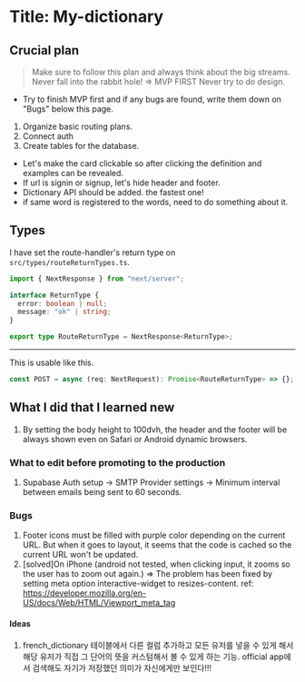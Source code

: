 # Title: My-dictionary

## Crucial plan

> Make sure to follow this plan and always think about the big streams.<br>
> Never fall into the rabbit hole! => MVP FIRST
> Never try to do design.

- Try to finish MVP first and if any bugs are found, write them down on "Bugs" below this page.

1. Organize basic routing plans.
2. Connect auth
3. Create tables for the database.

- Let's make the card clickable so after clicking the definition and examples can be revealed.
- If url is signin or signup, let's hide header and footer.
- Dictionary API should be added. the fastest one!
- if same word is registered to the words, need to do something about it.

## Types

I have set the route-handler's return type on `src/types/routeReturnTypes.ts`.

```ts
import { NextResponse } from "next/server";

interface ReturnType {
  error: boolean | null;
  message: "ok" | string;
}

export type RouteReturnType = NextResponse<ReturnType>;
```

---

This is usable like this.

```ts
const POST = async (req: NextRequest): Promise<RouteReturnType> => {};
```

## What I did that I learned new

1. By setting the body height to 100dvh, the header and the footer will be always shown even on Safari or Android dynamic browsers.

### What to edit before promoting to the production

1. Supabase Auth setup -> SMTP Provider settings -> Minimum interval between emails being sent to 60 seconds.

### Bugs

1. Footer icons must be filled with purple color depending on the current URL. But when it goes to layout, it seems that the code is cached so the current URL won't be updated.
2. [solved]On iPhone (android not tested, when clicking input, it zooms so the user has to zoom out again.) => The problem has been fixed by setting meta option interactive-widget to resizes-content.
   ref: <https://developer.mozilla.org/en-US/docs/Web/HTML/Viewport_meta_tag>

#### Ideas

1. french_dictionary 테이블에서 다른 컬럼 추가하고 모든 유저를 넣을 수 있게 해서 해당 유저가 직접 그 단어의 뜻을 커스텀해서 볼 수 있게 하는 기능. official app에서 검색해도 자기가 저장했던 의미가 자신에게만 보인다!!!

